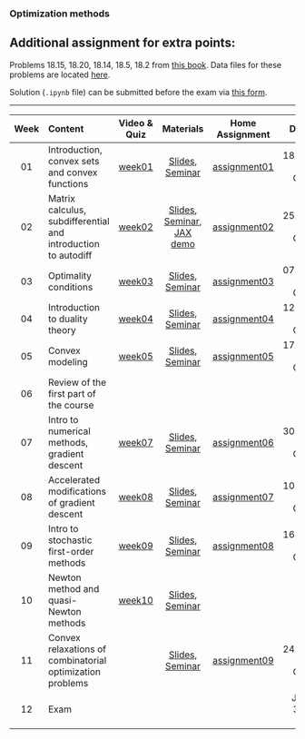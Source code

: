 ### Optimization methods

## Additional assignment for extra points:
Problems 18.15, 18.20, 18.14, 18.5, 18.2 from [this book](https://web.stanford.edu/%7Eboyd/cvxbook/bv_cvxbook_extra_exercises.pdf). Data files for these problems are located [here](https://web.stanford.edu/%7Eboyd/cvxbook/cvxbook_additional_exercises/).
 
Solution (`.ipynb` file) can be submitted before the exam via [this form](https://forms.gle/NQnXUcN5fegcL9J98).

---
| Week   | Content                | Video & Quiz | Materials | Home Assignment | Deadline |
|:------:|:-----------------------|:-------:|:------------:|:-------------------:|:------------------:|
| 01     | Introduction, convex sets and convex functions  | [week01](https://oninemipt.teachbase.ru/course_sessions/258881) | [Slides](../master/week01_convex_sets/lecture1.pdf), [Seminar](../master/week01_convex_sets/seminar1.pdf) | [assignment01](../master/homeworks/assignment01) |  18.10.2020 01:00 GMT+3 |
| 02     | Matrix calculus, subdifferential and introduction to autodiff | [week02](https://oninemipt.teachbase.ru/course_sessions/261345) | [Slides](../master/week02_autodiff/lecture2.pdf), [Seminar](../master/week02_autodiff/seminar2.pdf), [JAX demo](../master/week02_autodiff/jax_autodiff_tutorial.ipynb) | [assignment02](../master/homeworks/assignment02) |  25.10.2020 01:00 GMT+3 |
| 03     | Optimality conditions | [week03](https://go.teachbase.ru/course_sessions/264101)  | [Slides](../master/week03_optcond/lecture3.pdf), [Seminar](../master/week03_optcond/seminar3.pdf)  |  [assignment03](../master/homeworks/assignment03) |  07.11.2020 20:00 GMT+3  |
| 04     | Introduction to duality theory | [week04](https://go.teachbase.ru/course_sessions/266012)  | [Slides](../master/week04_duality/lecture4.pdf), [Seminar](../master/week04_duality/seminar4.pdf)  | [assignment04](../master/homeworks/assignment04)  | 12.11.2020 20:00 GMT+3
| 05     | Convex modeling | [week05](https://go.teachbase.ru/course_sessions/267369) | [Slides](../master/week05_cvx_dcp/lecture5.pdf), [Seminar](../master/week05_cvx_dcp/seminar/demos.ipynb) | [assignment05](../master/homeworks/assignment05) | 17.11.2020 20:00 GMT+3 ||
| 06 | Review of the first part of the course | | | | |
| 07 | Intro to numerical methods, gradient descent | [week07](https://go.teachbase.ru/course_sessions/88691 )| [Slides](../master/week07_intro_gd/lecture6.pdf), [Seminar](../master/week07_intro_gd/seminar7.ipynb) | [assignment06](../master/homeworks/assignment06) | 30.11.2020 10:00 GMT+3 
| 08 | Accelerated modifications of gradient descent | [week08](https://go.teachbase.ru/course_sessions/276177) | [Slides](../master/week08_acc_gd/lecture7.pdf), [Seminar](../master/week08_acc_gd/seminar8.ipynb) |[assignment07](../master/homeworks/assignment07) | 10.12.2020 20:00 GMT+3  
| 09 | Intro to stochastic first-order methods | [week09](https://go.teachbase.ru/course_sessions/278914) | [Slides](../master/week09_sgd/lecture8.pdf), [Seminar](../master/week09_sgd/seminar.ipynb)| [assignment08](../master/homeworks/assignment08) | 16.12.2020 20:00 GMT+3 |
| 10 | Newton method and quasi-Newton methods | [week10](https://go.teachbase.ru/course_sessions/281403) | [Slides](../master/week10-quasi-newton/lecture9.pdf), [Seminar](../master/week10-quasi-newton/seminar.ipynb) |  |  |
| 11 | Convex relaxations of combinatorial optimization problems | | [Slides](../master/week11_convex_relax/lecture10.pdf), [Seminar](../master/week11_convex_relax/seminar.ipynb) | [assignment09](../master/homeworks/assignment09) | 24.01.2021 22:00 GMT+3 |
| 12 | Exam | | | | January 30-31, 2021 |
